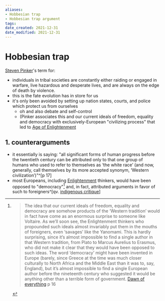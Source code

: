 ```yaml
---
aliases: 
- Hobbesian trap
- Hobbesian trap argument
tags: 
date_created: 2021-12-31
date_modified: 2021-12-31
---
```


# Hobbesian trap

[Steven Pinker](steven_pinker.md)'s term for:
- individuals in tribal societies are constantly either raiding or engaged in warfare, live hazardous and desperate lives, and are always on the edge of death by violence.
- this is the fate evolution has in store for us
- it's only been avoided by setting up nation states, courts, and police which protect us from ourselves
	- oh and also debate and self-control
	- (Pinker associates this and  our current ideals of freedom, equality and democracy with exclusively-European "civilizing process" that led to [Age of Enlightenment](age_of_enlightenment.md)

## 1. counterarguments
- it essentially is saying: "all significant forms of human progress before the twentieth century can be attributed only to that one group of humans who used to refer to themselves as ‘the white race’ (and now, generally, call themselves by its more accepted synonym, ‘Western civilization’)"^[p 17]
- most Europeans, including [Enlightenment](age_of_enlightenment.md) thinkers, would have been opposed to "democracy"[^opposeddemocracy] and, in fact, attributed arguments in favor of such to foreigners^[qv. [indigenous critique](indigenous_critique.md)]

[^opposeddemocracy]:  > The idea that our current ideals of freedom, equality and democracy are somehow products of the ‘Western tradition’ would in fact have come as an enormous surprise to someone like Voltaire. As we’ll soon see, the Enlightenment thinkers who propounded such ideals almost invariably put them in the mouths of foreigners, even ‘savages’ like the Yanomami. This is hardly surprising, since it’s almost impossible to find a single author in that Western tradition, from Plato to Marcus Aurelius to Erasmus, who did not make it clear that they would have been opposed to such ideas. The word ‘democracy’ might have been invented in Europe (barely, since Greece at the time was much closer culturally to North Africa and the Middle East than it was to, say, England), but it’s almost impossible to find a single European author before the nineteenth century who suggested it would be anything other than a terrible form of government. [Dawn of everything](dawn_of_everything_graeber_wengrow.md) p 16